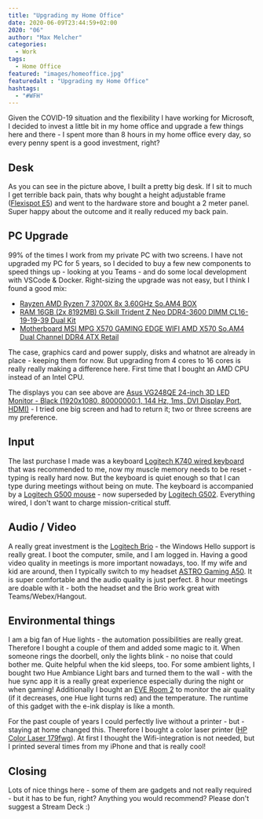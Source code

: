 ```yaml
---
title: "Upgrading my Home Office"
date: 2020-06-09T23:44:59+02:00
2020: "06"
author: "Max Melcher"
categories:
  - Work
tags:
  - Home Office
featured: "images/homeoffice.jpg"
featuredalt : "Upgrading my Home Office"
hashtags: 
  - "#WFH"
---
```


Given the COVID-19 situation and the flexibility I have working for Microsoft, I decided to invest a little bit in my home office and upgrade a few things here and there - I spent more than 8 hours in my home office every day, so every  penny spent is a good investment, right? <!--more-->

## Desk
As you can see in the picture above, I built a pretty big desk. If I sit to much I get terrible back pain, thats why bought a height adjustable frame ([Flexispot E5](https://amzn.to/2XF7P1W)) and went to the hardware store and bought a 2 meter panel. Super happy about the outcome and it really reduced my back pain.

## PC Upgrade
99% of the times I work from my private PC with two screens.  I have not upgraded my PC for 5 years, so I decided to buy a few new components to speed things up - looking at you Teams - and do some local development with VSCode & Docker. Right-sizing the upgrade was not easy, but I think I found a good mix:

  * [Rayzen AMD Ryzen 7 3700X 8x 3.60GHz So.AM4 BOX](https://amzn.to/2TS42x6)
  * [RAM 16GB (2x 8192MB) G.Skill Trident Z Neo DDR4-3600 DIMM CL16-19-19-39 Dual Kit](https://amzn.to/2ZNc91S)
  * [Motherboard MSI MPG X570 GAMING EDGE WIFI AMD X570 So.AM4 Dual Channel DDR4 ATX Retail](https://amzn.to/3dhBVz4)

The case, graphics card and power supply, disks and whatnot are already in place - keeping them for now. But upgrading from 4 cores to 16 cores is really really making a difference here. First time that I bought an AMD CPU instead of an Intel CPU.

The displays you can see above are [Asus VG248QE 24-inch 3D LED Monitor - Black (1920x1080, 80000000:1, 144 Hz, 1ms, DVI Display Port, HDMI)](https://amzn.to/3cho3Um) - I tried one big screen and had to return it; two or three screens are my preference.

## Input
The last purchase I made was a keyboard [Logitech K740 wired keyboard](https://amzn.to/2BgJCaP) that was recommended to me, now my muscle memory needs to be reset - typing is really hard now. But the keyboard is quiet enough so that I can type during meetings without being on mute. The keyboard is accompanied by a [Logitech G500 mouse](https://amzn.to/2May5fj) - now superseded by [Logitech G502](https://amzn.to/2XdKOEb). Everything wired, I don't want to charge mission-critical stuff.

## Audio / Video
A really great investment is the [Logitech Brio](https://amzn.to/2ZOsbZi) - the Windows Hello support is really great. I boot the computer, smile, and I am logged in.
Having a good video quality in meetings is more important nowadays, too. 
If my wife and kid are around, then I typically switch to my headset [ASTRO Gaming A50](https://amzn.to/2XGQYfl). It is super comfortable and the audio quality is just perfect. 8 hour meetings are doable with it - both the headset and the Brio work great with Teams/Webex/Hangout.

## Environmental things
I am a big fan of Hue lights - the automation possibilities are really great. Therefore I bought a couple of them and added some magic to it. When someone rings the doorbell, only the lights blink - no noise that could bother me. Quite helpful when the kid sleeps, too. 
For some ambient lights, I bought two Hue Ambiance Light bars and turned them to the wall - with the hue sync app it is a really great experience especially during the night or when gaming!
Additionally I bought an [EVE Room 2](https://amzn.to/3gAE37m) to monitor the air quality (if it decreases, one Hue light turns red) and the temperature. The runtime of this gadget with the e-ink display is like a month.

For the past couple of years I could perfectly live without a printer - but - staying at home changed this. Therefore I bought a color laser printer ([HP Color Laser 179fwg](https://amzn.to/2ZM0Dnv)). At first I thought the Wifi-integration is not needed, but I printed several times from my iPhone and that is really cool! 

## Closing
Lots of nice things here - some of them are gadgets and not really required - but it has to be fun, right? 
Anything you would recommend? Please don't suggest a Stream Deck :)